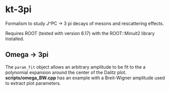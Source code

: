 # kt-3pi
Formalism to study J^PC -> 3 pi decays of mesons and rescattering effects.

Requires ROOT (tested with version 6.17) with the ROOT::Minuit2 library installed.

## Omega -> 3pi
The `param_fit` object allows an arbitrary amplitude to be fit to the a polynomial expansion around the center of the Dalitz plot. __scripts/omega_BW.cpp__ has an example with a Breit-Wigner amplitude used to extract plot parameters.   

